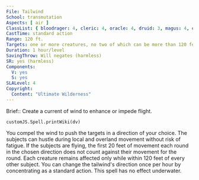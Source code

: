 ```yaml
---
File: Tailwind
School: transmutation
Aspects: [ air ]
ClassList: { bloodrager: 4, cleric: 4, oracle: 4, druid: 3, magus: 4, occultist: 3, ranger: 3, shaman: 3, sorcerer: 4, wizard: 4, spiritualist: 3 }
CastTime: standard action
Range: 120 ft.
Targets: one or more creatures, no two of which can be more than 120 feet apart
Duration: 1 hour/level
SavingThrow: Will negates (harmless)
SR: yes (harmless)
Components:
  V: yes
  S: yes
SLALevel: 4
Copyright:
  Content: "Ultimate Wilderness"
---
```

Brief:: Create a current of wind to enhance or impede flight.

```dataviewjs
customJS.Spell.printWiki(dv)
```

You compel the wind to push the targets in a direction of your choice. The subjects can hustle during local and overland movement without risk of fatigue. If the subjects are flying, the first 20 feet of movement each round in the chosen direction does not count against their movement for the round. Each creature remains affected only while within 120 feet of every other subject. You can change the tailwind's direction once per hour by concentrating as a standard action. This spell has no effect underwater.

